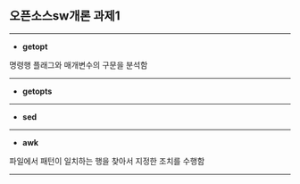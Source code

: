 ## 오픈소스sw개론 과제1

---
* **getopt**

명령행 플래그와 매개변수의 구문을 분석함

---
* **getopts**

---
* **sed**

---
* **awk**

파일에서 패턴이 일치하는 행을 찾아서 지정한 조치를 수행함

---
